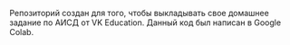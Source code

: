 
Репозиторий создан для того, чтобы выкладывать свое домашнее задание по АИСД от VK Education.
Данный код был написан в Google Colab.
